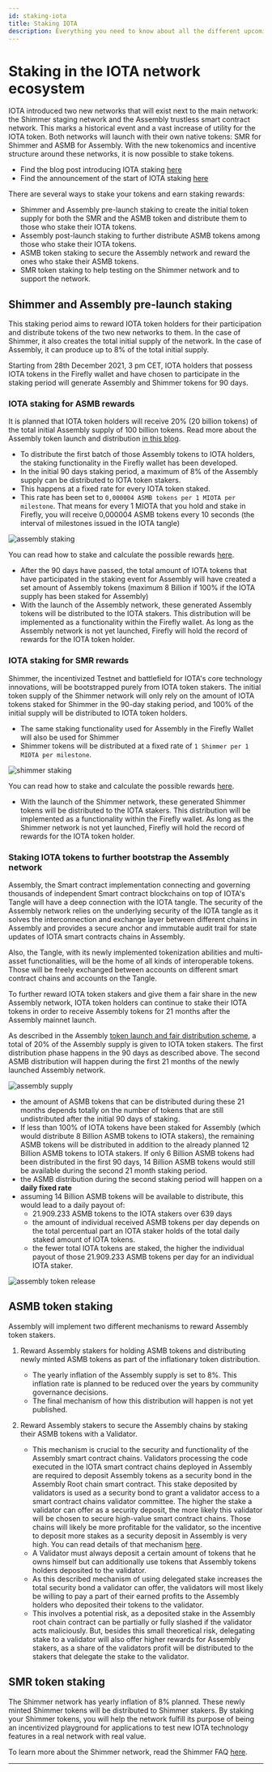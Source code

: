 ```yaml
---
id: staking-iota
title: Staking IOTA
description: Everything you need to know about all the different upcoming staking opportunities in IOTA, Assembly, and Shimmer network.
---
```


# Staking in the IOTA network ecosystem

IOTA introduced two new networks that will exist next to the main network: the Shimmer staging network and the Assembly trustless smart contract network. This marks a historical event and a vast increase of utility for the IOTA token.
Both networks will launch with their own native tokens: SMR for Shimmer and ASMB for Assembly. With the new tokenomics and incentive structure around these networks, it is now possible to stake tokens.

- Find the blog post introducing IOTA staking [here](https://blog.iota.org/introducing-iota-staking/)
- Find the announcement of the start of IOTA staking [here](https://blog.iota.org/iota-staking-start/)


There are several ways to stake your tokens and earn staking rewards:
- Shimmer and Assembly pre-launch staking to create the initial token supply for both the SMR and the ASMB token and distribute them to those who stake their IOTA tokens.
- Assembly post-launch staking to further distribute ASMB tokens among those who stake their IOTA tokens.
- ASMB token staking to secure the Assembly network and reward the ones who stake their ASMB tokens.
- SMR token staking to help testing on the Shimmer network and to support the network.

## Shimmer and Assembly pre-launch staking

This staking period aims to reward IOTA token holders for their participation and distribute tokens of the two new networks to them. In the case of Shimmer, it also creates the total initial supply of the network. In the case of Assembly, it can produce up to 8% of the total initial supply.

Starting from 28th December 2021, 3 pm CET, IOTA holders that possess IOTA tokens in the Firefly wallet and have chosen to participate in the staking period will generate Assembly and Shimmer tokens for 90 days.

### IOTA staking for ASMB rewards

It is planned that IOTA token holders will receive 20% (20 billion tokens) of the total initial Assembly supply of 100 billion tokens. Read more about the Assembly token launch and distribution [in this blog](https://blog.assembly.sc/assembly-fair-launch-token-distribution/).
- To distribute the first batch of those Assembly tokens to IOTA holders, the staking functionality in the Firefly wallet has been developed. 
- In the initial 90 days staking period, a maximum of 8% of the Assembly supply can be distributed to IOTA token stakers. 
- This happens at a fixed rate for every IOTA token staked.
- This rate has been set to `0,000004 ASMB tokens per 1 MIOTA per milestone`. That means for every 1 MIOTA that you hold and stake in Firefly, you will receive 0,000004 ASMB tokens every 10 seconds (the interval of milestones issued in the IOTA tangle)

![assembly staking](/img/learn/iota-token/assembly-staking.png)

 You can read how to stake and calculate the possible rewards [here](https://assembly.sc/stake).
- After the 90 days have passed, the total amount of IOTA tokens that have participated in the staking event for Assembly will have created a set amount of Assembly tokens (maximum 8 Billion if 100% if the IOTA supply has been staked for Assembly)
- With the launch of the Assembly network, these generated Assembly tokens will be distributed to the IOTA stakers. This distribution will be implemented as a functionality within the Firefly wallet. As long as the Assembly network is not yet launched, Firefly will hold the record of rewards for the IOTA token holder. 

### IOTA staking for SMR rewards

Shimmer, the incentivized Testnet and battlefield for IOTA's core technology innovations, will be bootstrapped purely from IOTA token stakers. The initial token supply of the Shimmer network will only rely on the amount of IOTA tokens staked for Shimmer in the 90-day staking period, and 100% of the initial supply will be distributed to IOTA token holders.

- The same staking functionality used for Assembly in the Firefly Wallet will also be used for Shimmer
- Shimmer tokens will be distributed at a fixed rate of `1 Shimmer per 1 MIOTA per milestone`.

![shimmer staking](/img/learn/iota-token/shimmer-staking.png)

You can read how to stake and calculate the possible rewards [here](https://shimmer.network/claim).
- With the launch of the Shimmer network, these generated Shimmer tokens will be distributed to the IOTA stakers. This distribution will be implemented as a functionality within the Firefly wallet. As long as the Shimmer network is not yet launched, Firefly will hold the record of rewards for the IOTA token holder. 

### Staking IOTA tokens to further bootstrap the Assembly network

Assembly, the Smart contract implementation connecting and governing thousands of independent Smart contract blockchains on top of IOTA's Tangle will have a deep connection with the IOTA tangle. The security of the Assembly network relies on the underlying security of the IOTA tangle as it solves the interconnection and exchange layer between different chains in Assembly and provides a secure anchor and immutable audit trail for state updates of IOTA smart contracts chains in Assembly.

Also, the Tangle, with its newly implemented tokenization abilities and multi-asset functionalities, will be the home of all kinds of interoperable tokens. Those will be freely exchanged between accounts on different smart contract chains and accounts on the Tangle.

To further reward IOTA token stakers and give them a fair share in the new Assembly network, IOTA token holders can continue to stake their IOTA tokens in order to receive Assembly tokens for 21 months after the Assembly mainnet launch.

As described in the Assembly [token launch and fair distribution scheme](https://blog.assembly.sc/assembly-fair-launch-token-distribution/), a total of 20% of the Assembly supply is given to IOTA token stakers. 
The first distribution phase happens in the 90 days as described above.
The second ASMB distribution will happen during the first 21 months of the newly launched Assembly network.

![assembly supply](/img/learn/iota-token/assembly-supply.png)

- the amount of ASMB tokens that can be distributed during these 21 months depends totally on the number of tokens that are still undistributed after the initial 90 days of staking. 
- If less than 100% of IOTA tokens have been staked for Assembly (which would distribute 8 Billion ASMB tokens to IOTA stakers), the remaining ASMB tokens will be distributed in addition to the already planned 12 Billion ASMB tokens to IOTA stakers.
If only 6 Billion ASMB tokens had been distributed in the first 90 days, 14 Billion ASMB tokens would still be available during the second 21 month staking period.
- the ASMB distribution during the second staking period will happen on a **daily fixed rate**
- assuming 14 Billion ASMB tokens will be available to distribute, this would lead to a daily payout of: 
    - 21.909.233 ASMB tokens to the IOTA stakers over 639 days
    - the amount of individual received ASMB tokens per day depends on the total percentual part an IOTA staker holds of the total daily staked amount of IOTA tokens.
    - the fewer total IOTA tokens are staked, the higher the individual payout of those 21.909.233 ASMB tokens per day for an individual IOTA staker.

![assembly token release](/img/learn/iota-token/assembly-token-release.png)

## ASMB token staking

Assembly will implement two different mechanisms to reward Assembly token stakers.
1. Reward Assembly stakers for holding ASMB tokens and distributing newly minted ASMB tokens as part of the inflationary token distribution.
    - The yearly inflation of the Assembly supply is set to 8%. This inflation rate is planned to be reduced over the years by community governance decisions.
    - The final mechanism of how this distribution will happen is not yet published.

2. Reward Assembly stakers to secure the Assembly chains by staking their ASMB tokens with a Validator.
    - This mechanism is crucial to the security and functionality of the Assembly smart contract chains. Validators processing the code executed in the IOTA smart contract chains deployed in Assembly are required to deposit Assembly tokens as a security bond in the Assembly Root chain smart contract. This stake deposited by validators is used as a security bond to grant a validator access to a smart contract chains validator committee. The higher the stake a validator can offer as a security deposit, the more likely this validator will be chosen to secure high-value smart contract chains. Those chains will likely be more profitable for the validator, so the incentive to deposit more stakes as a security deposit in Assembly is very high. You can read details of that mechanism [here](https://blog.assembly.sc/meet-assembly-2-validators-and-committees/).
    - A Validator must always deposit a certain amount of tokens that he owns himself but can additionally use tokens that Assembly tokens holders deposited to the validator.
    - As this described mechanism of using delegated stake increases the total security bond a validator can offer, the validators will most likely be willing to pay a part of their earned profits to the Assembly holders who deposited their tokens to the validator.
    - This involves a potential risk, as a deposited stake in the Assembly root chain contract can be partially or fully slashed if the validator acts maliciously. But, besides this small theoretical risk, delegating stake to a validator will also offer higher rewards for Assembly stakers, as a share of the validators profit will be distributed to the stakers that delegate the stake to the validator.

## SMR token staking

The Shimmer network has yearly inflation of 8% planned. These newly minted Shimmer tokens will be distributed to Shimmer stakers. 
By staking your Shimmer tokens, you will help the network fulfill its purpose of being an incentivized playground for applications to test new IOTA technology features in a real network with real value.

To learn more about the Shimmer network, read the Shimmer FAQ [here](https://shimmer.network/faqs).


---
